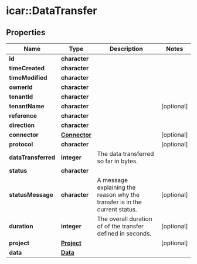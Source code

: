 # icar::DataTransfer


## Properties

Name | Type | Description | Notes
------------ | ------------- | ------------- | -------------
**id** | **character** |  | 
**timeCreated** | **character** |  | 
**timeModified** | **character** |  | 
**ownerId** | **character** |  | 
**tenantId** | **character** |  | 
**tenantName** | **character** |  | [optional] 
**reference** | **character** |  | 
**direction** | **character** |  | 
**connector** | [**Connector**](Connector.md) |  | [optional] 
**protocol** | **character** |  | [optional] 
**dataTransferred** | **integer** | The data transferred so far in bytes. | 
**status** | **character** |  | 
**statusMessage** | **character** | A message explaining the reason why the transfer is in the current status. | [optional] 
**duration** | **integer** | The overall duration of of the transfer defined in seconds. | [optional] 
**project** | [**Project**](Project.md) |  | [optional] 
**data** | [**Data**](Data.md) |  | 


